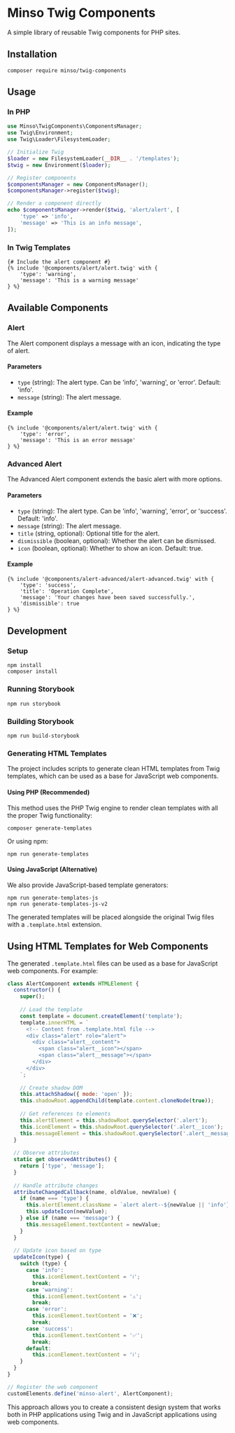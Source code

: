# Minso Twig Components

A simple library of reusable Twig components for PHP sites.

## Installation

```
composer require minso/twig-components
```

## Usage

### In PHP

```php
use Minso\TwigComponents\ComponentsManager;
use Twig\Environment;
use Twig\Loader\FilesystemLoader;

// Initialize Twig
$loader = new FilesystemLoader(__DIR__ . '/templates');
$twig = new Environment($loader);

// Register components
$componentsManager = new ComponentsManager();
$componentsManager->register($twig);

// Render a component directly
echo $componentsManager->render($twig, 'alert/alert', [
    'type' => 'info',
    'message' => 'This is an info message',
]);
```

### In Twig Templates

```twig
{# Include the alert component #}
{% include '@components/alert/alert.twig' with {
    'type': 'warning',
    'message': 'This is a warning message'
} %}
```

## Available Components

### Alert

The Alert component displays a message with an icon, indicating the type of alert.

#### Parameters

- `type` (string): The alert type. Can be 'info', 'warning', or 'error'. Default: 'info'.
- `message` (string): The alert message.

#### Example

```twig
{% include '@components/alert/alert.twig' with {
    'type': 'error',
    'message': 'This is an error message'
} %}
```

### Advanced Alert

The Advanced Alert component extends the basic alert with more options.

#### Parameters

- `type` (string): The alert type. Can be 'info', 'warning', 'error', or 'success'. Default: 'info'.
- `message` (string): The alert message.
- `title` (string, optional): Optional title for the alert.
- `dismissible` (boolean, optional): Whether the alert can be dismissed.
- `icon` (boolean, optional): Whether to show an icon. Default: true.

#### Example

```twig
{% include '@components/alert-advanced/alert-advanced.twig' with {
    'type': 'success',
    'title': 'Operation Complete',
    'message': 'Your changes have been saved successfully.',
    'dismissible': true
} %}
```

## Development

### Setup

```
npm install
composer install
```

### Running Storybook

```
npm run storybook
```

### Building Storybook

```
npm run build-storybook
```

### Generating HTML Templates

The project includes scripts to generate clean HTML templates from Twig templates, which can be used as a base for JavaScript web components.

#### Using PHP (Recommended)

This method uses the PHP Twig engine to render clean templates with all the proper Twig functionality:

```
composer generate-templates
```

Or using npm:

```
npm run generate-templates
```

#### Using JavaScript (Alternative)

We also provide JavaScript-based template generators:

```
npm run generate-templates-js
npm run generate-templates-js-v2
```

The generated templates will be placed alongside the original Twig files with a `.template.html` extension.

## Using HTML Templates for Web Components

The generated `.template.html` files can be used as a base for JavaScript web components. For example:

```javascript
class AlertComponent extends HTMLElement {
  constructor() {
    super();
    
    // Load the template
    const template = document.createElement('template');
    template.innerHTML = `
      <!-- Content from .template.html file -->
      <div class="alert" role="alert">
        <div class="alert__content">
          <span class="alert__icon"></span>
          <span class="alert__message"></span>
        </div>
      </div>
    `;
    
    // Create shadow DOM
    this.attachShadow({ mode: 'open' });
    this.shadowRoot.appendChild(template.content.cloneNode(true));
    
    // Get references to elements
    this.alertElement = this.shadowRoot.querySelector('.alert');
    this.iconElement = this.shadowRoot.querySelector('.alert__icon');
    this.messageElement = this.shadowRoot.querySelector('.alert__message');
  }
  
  // Observe attributes
  static get observedAttributes() {
    return ['type', 'message'];
  }
  
  // Handle attribute changes
  attributeChangedCallback(name, oldValue, newValue) {
    if (name === 'type') {
      this.alertElement.className = `alert alert--${newValue || 'info'}`;
      this.updateIcon(newValue);
    } else if (name === 'message') {
      this.messageElement.textContent = newValue;
    }
  }
  
  // Update icon based on type
  updateIcon(type) {
    switch (type) {
      case 'info':
        this.iconElement.textContent = 'ℹ️';
        break;
      case 'warning':
        this.iconElement.textContent = '⚠️';
        break;
      case 'error':
        this.iconElement.textContent = '❌';
        break;
      case 'success':
        this.iconElement.textContent = '✅';
        break;
      default:
        this.iconElement.textContent = 'ℹ️';
    }
  }
}

// Register the web component
customElements.define('minso-alert', AlertComponent);
```

This approach allows you to create a consistent design system that works both in PHP applications using Twig and in JavaScript applications using web components.
